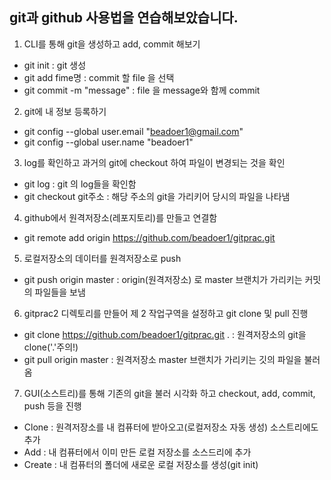 ## **git과 github 사용법을 연습해보았습니다.**

1. CLI를 통해 git을 생성하고 add, commit 해보기
- git init : git 생성
- git add fime명 : commit 할 file 을 선택
- git commit -m "message" : file 을 message와 함께 commit

2. git에 내 정보 등록하기
- git config --global user.email "beadoer1@gmail.com"
- git config --global user.name "beadoer1"

3. log를 확인하고 과거의 git에 checkout 하여 파일이 변경되는 것을 확인
- git log : git 의 log들을 확인함
- git checkout git주소 : 해당 주소의 git을 가리키어 당시의 파일을 나타냄

4. github에서 원격저장소(레포지토리)를 만들고 연결함
- git remote add origin https://github.com/beadoer1/gitprac.git

5. 로컬저장소의 데이터를 원격저장소로 push
- git push origin master : origin(원격저장소) 로 master 브랜치가 가리키는 커밋의 파일들을 보냄

6. gitprac2 디렉토리를 만들어 제 2 작업구역을 설정하고 git clone 및 pull 진행
- git clone https://github.com/beadoer1/gitprac.git . : 원격저장소의 git을 clone('.'주의!)
- git pull origin master : 원격저장소 master 브랜치가 가리키는 깃의 파일을 불러옴

7. GUI(소스트리)를 통해 기존의 git을 불러 시각화 하고 checkout, add, commit, push 등을 진행
- Clone : 원격저장소를 내 컴퓨터에 받아오고(로컬저장소 자동 생성) 소스트리에도 추가
- Add : 내 컴퓨터에서 이미 만든 로컬 저장소를 소스드리에 추가
- Create : 내 컴퓨터의 폴더에 새로운 로컬 저장소를 생성(git init)




